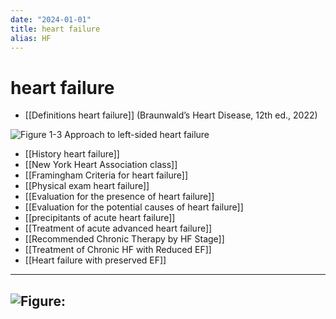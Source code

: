 ```yaml
---
date: "2024-01-01"
title: heart failure
alias: HF
---
```



# heart failure

- [[Definitions heart failure]] (Braunwald’s Heart Disease, 12th ed., 2022)

![Figure 1-3 Approach to left-sided heart failure](https://i.imgur.com/PaFm6PE.png)

- [[History heart failure]]
- [[New York Heart Association class]]
- [[Framingham Criteria for heart failure]]
- [[Physical exam heart failure]]
- [[Evaluation for the presence of heart failure]]
- [[Evaluation for the potential causes of heart failure]]
- [[precipitants of acute heart failure]]
- [[Treatment of acute advanced heart failure]]
- [[Recommended Chronic Therapy by HF Stage]]
- [[Treatment of Chronic HF with Reduced EF]]
- [[Heart failure with preserved EF]]
---
![Figure: ](https://i.imgur.com/3gnqXPU.png)
---
